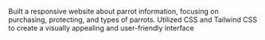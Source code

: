 Built a responsive website about parrot information, focusing on purchasing,
protecting, and types of parrots.
Utilized CSS and Tailwind CSS to create a visually appealing and user-friendly
interface

